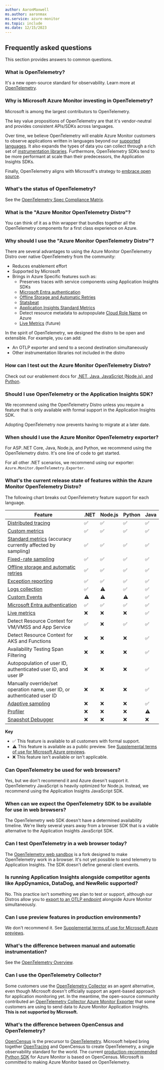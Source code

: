 ```yaml
---
author: AaronMaxwell
ms.author: aaronmax
ms.service: azure-monitor
ms.topic: include
ms.date: 12/15/2023
---
```


## Frequently asked questions

This section provides answers to common questions.

### What is OpenTelemetry?

It's a new open-source standard for observability. Learn more at [OpenTelemetry](https://opentelemetry.io/).

### Why is Microsoft Azure Monitor investing in OpenTelemetry?

Microsoft is among the largest contributors to OpenTelemetry.
          
The key value propositions of OpenTelemetry are that it's vendor-neutral and provides consistent APIs/SDKs across languages.
          
Over time, we believe OpenTelemetry will enable Azure Monitor customers to observe applications written in languages beyond our [supported languages](../app/app-insights-overview.md#supported-languages). It also expands the types of data you can collect through a rich set of [instrumentation libraries](https://opentelemetry.io/docs/concepts/components/#instrumentation-libraries). Furthermore, OpenTelemetry SDKs tend to be more performant at scale than their predecessors, the Application Insights SDKs.

Finally, OpenTelemetry aligns with Microsoft's strategy to [embrace open source](https://opensource.microsoft.com/).

### What's the status of OpenTelemetry?

See the [OpenTelemetry Spec Compliance Matrix](https://github.com/open-telemetry/opentelemetry-specification/blob/main/spec-compliance-matrix.md).

### What is the "Azure Monitor OpenTelemetry Distro"?

You can think of it as a thin wrapper that bundles together all the OpenTelemetry components for a first class experience on Azure.

### Why should I use the "Azure Monitor OpenTelemetry Distro"?

There are several advantages to using the Azure Monitor OpenTelemetry Distro over native OpenTelemetry from the community:
- Reduces enablement effort
- Supported by Microsoft
- Brings in Azure Specific features such as:
   - Preserves traces with service components using Application Insights SDKs
   - [Microsoft Entra authentication](../app/azure-ad-authentication.md)
   - [Offline Storage and Automatic Retries](../app/opentelemetry-configuration.md#offline-storage-and-automatic-retries)
   - [Statsbeat](../app/statsbeat.md)
   - [Application Insights Standard Metrics](../app/standard-metrics.md)
   - Detect resource metadata to autopopulate [Cloud Role Name](../app/app-map.md#understand-the-cloud-role-name-within-the-context-of-an-application-map) on Azure
   - [Live Metrics](../app/live-stream.md) (future)
          
In the spirit of OpenTelemetry, we designed the distro to be open and extensible. For example, you can add:
- An OTLP exporter and send to a second destination simultaneously
- Other instrumentation libraries not included in the distro

### How can I test out the Azure Monitor OpenTelemetry Distro?

Check out our enablement docs for [.NET, Java, JavaScript (Node.js), and Python](../app/opentelemetry-enable.md).

### Should I use OpenTelemetry or the Application Insights SDK?

We recommend using the OpenTelemetry Distro unless you require a feature that is only available with formal support in the Application Insights SDK.

Adopting OpenTelemetry now prevents having to migrate at a later date.

### When should I use the Azure Monitor OpenTelemetry exporter?

For ASP..NET Core, Java, Node.js, and Python, we recommend using the OpenTelemetry distro. It's one line of code to get started.

For all other .NET scenarios, we recommend using our exporter: `Azure.Monitor.OpenTelemetry.Exporter`.

### What's the current release state of features within the Azure Monitor OpenTelemetry Distro?

The following chart breaks out OpenTelemetry feature support for each language.

|Feature                                                                                                                | .NET               | Node.js            | Python             | Java               |
|-----------------------------------------------------------------------------------------------------------------------|--------------------|--------------------|--------------------|--------------------|
| [Distributed tracing](../app/distributed-tracing-telemetry-correlation.md)                                            | :white_check_mark: | :white_check_mark: | :white_check_mark: | :white_check_mark: |
| [Custom metrics](../app/opentelemetry-add-modify.md#add-custom-metrics)                                               | :white_check_mark: | :white_check_mark: | :white_check_mark: | :white_check_mark: |
| [Standard metrics](../app/standard-metrics.md) (accuracy currently affected by sampling)                              | :white_check_mark: | :white_check_mark: | :white_check_mark: | :white_check_mark: |
| [Fixed-rate sampling](../app/sampling.md)                                                                             | :white_check_mark: | :white_check_mark: | :white_check_mark: | :white_check_mark: |
| [Offline storage and automatic retries](../app/opentelemetry-configuration.md#offline-storage-and-automatic-retries)  | :white_check_mark: | :white_check_mark: | :white_check_mark: | :white_check_mark: |
| [Exception reporting](../app/asp-net-exceptions.md)                                                                   | :white_check_mark: | :white_check_mark: | :white_check_mark: | :white_check_mark: |
| [Logs collection](../app/asp-net-trace-logs.md)                                                                       | :white_check_mark: | :warning:          | :white_check_mark: | :white_check_mark: |
| [Custom Events](../app/usage-overview.md#custom-business-events)                                                      | :warning:          | :warning:          | :warning:          | :white_check_mark: |
| [Microsoft Entra authentication](../app/azure-ad-authentication.md)                                                   | :white_check_mark: | :white_check_mark: | :white_check_mark: | :white_check_mark: |
| [Live metrics](../app/live-stream.md)                                                                                 | :x:                | :x:                | :x:                | :white_check_mark: |
| Detect Resource Context for VM/VMSS and App Service                                                                   | :white_check_mark: | :x:                | :white_check_mark: | :white_check_mark: |
| Detect Resource Context for AKS and Functions                                                                         | :x:                | :x:                | :x:                | :white_check_mark: |           
| Availability Testing Span Filtering                                                                                   | :x:                | :x:                | :x:                | :white_check_mark: |
| Autopopulation of user ID, authenticated user ID, and user IP                                                         | :x:                | :x:                | :x:                | :white_check_mark: |
| Manually override/set operation name, user ID, or authenticated user ID                                               | :x:                | :x:                | :x:                | :white_check_mark: |
| [Adaptive sampling](../app/sampling.md#adaptive-sampling)                                                             | :x:                | :x:                | :x:                | :white_check_mark: |
| [Profiler](../profiler/profiler-overview.md)                                                                          | :x:                | :x:                | :x:                | :warning:          |
| [Snapshot Debugger](../snapshot-debugger/snapshot-debugger.md)                                                        | :x:                | :x:                | :x:                | :x:                |

**Key**
- :white_check_mark: This feature is available to all customers with formal support.
- :warning: This feature is available as a public preview. See [Supplemental terms of use for Microsoft Azure previews](https://azure.microsoft.com/support/legal/preview-supplemental-terms/).
- :x: This feature isn't available or isn't applicable.

### Can OpenTelemetry be used for web browsers?

Yes, but we don't recommend it and Azure doesn't support it. OpenTelemetry JavaScript is heavily optimized for Node.js. Instead, we recommend using the Application Insights JavaScript SDK.

### When can we expect the OpenTelemetry SDK to be available for use in web browsers?

The OpenTelemetry web SDK doesn't have a determined availability timeline. We're likely several years away from a browser SDK that is a viable alternative to the Application Insights JavaScript SDK.

### Can I test OpenTelemetry in a web browser today?

The [OpenTelemetry web sandbox](https://github.com/open-telemetry/opentelemetry-sandbox-web-js) is a fork designed to make OpenTelemetry work in a browser. It's not yet possible to send telemetry to Application Insights. The SDK doesn't define general client events.

### Is running Application Insights alongside competitor agents like AppDynamics, DataDog, and NewRelic supported?

No. This practice isn't something we plan to test or support, although our Distros allow you to [export to an OTLP endpoint](../app/opentelemetry-configuration.md#enable-the-otlp-exporter) alongside Azure Monitor simultaneously.

### Can I use preview features in production environments?

We don't recommend it. See [Supplemental terms of use for Microsoft Azure previews](https://azure.microsoft.com/support/legal/preview-supplemental-terms/).

### What's the difference between manual and automatic instrumentation?

See the [OpenTelemetry Overview](../app/opentelemetry-overview.md#instrumentation-options).

### Can I use the OpenTelemetry Collector?

Some customers use the [OpenTelemetry Collector](https://github.com/open-telemetry/opentelemetry-collector/blob/main/docs/design.md) as an agent alternative, even though Microsoft doesn't officially support an agent-based approach for application monitoring yet. In the meantime, the open-source community contributed an [OpenTelemetry Collector Azure Monitor Exporter](https://github.com/open-telemetry/opentelemetry-collector-contrib/tree/main/exporter/azuremonitorexporter) that some customers are using to send data to Azure Monitor Application Insights. **This is not supported by Microsoft.**

### What's the difference between OpenCensus and OpenTelemetry?

[OpenCensus](https://opencensus.io/) is the precursor to [OpenTelemetry](https://opentelemetry.io/). Microsoft helped bring together [OpenTracing](https://opentracing.io/) and OpenCensus to create OpenTelemetry, a single observability standard for the world. The current [production-recommended Python SDK](/previous-versions/azure/azure-monitor/app/opencensus-python) for Azure Monitor is based on OpenCensus. Microsoft is committed to making Azure Monitor based on OpenTelemetry.
